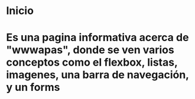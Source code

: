 # Inicio

# Es una pagina informativa acerca de "wwwapas", donde se ven varios conceptos como el flexbox, listas, imagenes, una barra de navegación, y un forms
